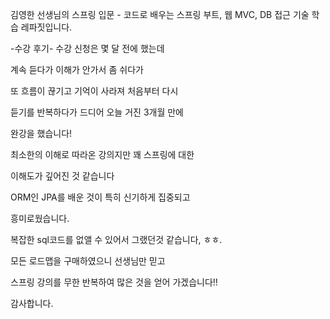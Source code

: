 김영한 선생님의 스프링 입문 - 코드로 배우는 스프링 부트, 웹 MVC, DB 접근 기술
학습 레파짓입니다.


-수강 후기-
수강 신청은 몇 달 전에 했는데

계속 듣다가 이해가 안가서 좀 쉬다가

또 흐름이 끊기고 기억이 사라져 처음부터 다시

듣기를 반복하다가 드디어 오늘 거진 3개월 만에

완강을 했습니다!

최소한의 이해로 따라온 강의지만 꽤 스프링에 대한

이해도가 깊어진 것 같습니다

ORM인 JPA를 배운 것이 특히 신기하게 집중되고

흥미로웠습니다.

복잡한 sql코드를 없앨 수 있어서 그랬던것 같습니다, ㅎㅎ.

 

모든 로드맵을 구매하였으니 선생님만 믿고

스프링 강의를 무한 반복하여 많은 것을 얻어 가겠습니다!!

감사합니다.
